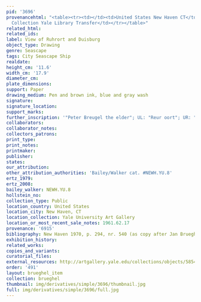 ```yaml
---
pid: '3696'
provenancehtml: "<table><tr><td></td><td>United States New Haven CT</td><td>Egmont
  Collection Yale Library Transfer</td></tr></table>"
related_html:
related_ids:
label: View of Ruhrort and Duisburg
object_type: Drawing
genre: Seascape
tags: City Seascape Ship
realdate:
height_cm: '11.6'
width_cm: '17.9'
diameter_cm:
plate_dimensions:
support: Paper
drawing_medium: Pen and brown ink, blue and gray wash
signature:
signature_location:
support_marks:
further_inscription: '"Peter Breugel the elder"; UL: "Reur oort"; UR: "duesborg"'
collaborators:
collaborator_notes:
collectors_patrons:
print_type:
print_notes:
printmaker:
publisher:
states:
our_attribution:
other_attribution_authorities: 'Bailey/Walker cat. #NEWH.YU.8'
ertz_1979:
ertz_2008:
bailey_walker: NEWH.YU.8
hollstein_no:
collection_type: Public
location_country: United States
location_city: New Haven, CT
location_collection: Yale University Art Gallery
location_or_most_recent_sale_notes: 1961.62.17
provenance: '6915'
bibliography: New Haven 1970, p. 294, nr. 540 (as copy after Jan Brueghel the Elder)
exhibition_history:
related_works:
copies_and_variants:
curatorial_files:
external_resources: http://artgallery.yale.edu/collections/objects/58546
order: '491'
layout: brueghel_item
collection: brueghel
thumbnail: img/derivatives/simple/3696/thumbnail.jpg
full: img/derivatives/simple/3696/full.jpg
---
```

